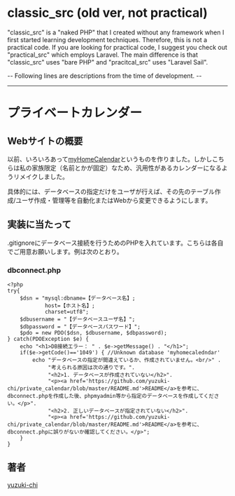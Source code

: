 # classic_src (old ver, not practical)

"classic_src" is a "naked PHP" that I created without any framework when I first started learning development techniques.
Therefore, this is not a practical code.
If you are looking for practical code, I suggest you check out "practical_src" which employs Laravel.
The main difference is that "classic_src" uses "bare PHP" and "pracitcal_src" uses "Laravel Sail".

-- Following lines are descriptions from the time of development. --

----

# プライベートカレンダー

## Webサイトの概要
以前、いろいろあって[myHomeCalendar](https://github.com/yuzuki-chi/myhomeCalendar)というものを作りました。しかしこちらは私の家族限定（名前とかが固定）なため、汎用性があるカレンダーになるようリメイクしました。

具体的には、データベースの指定だけをユーザが行えば、その先のテーブル作成/ユーザ作成・管理等を自動化またはWebから変更できるようにします。

## 実装に当たって
.gitignoreにデータベース接続を行うためのPHPを入れています。こちらは各自でご用意お願いします。例は次のとおり。
### dbconnect.php
```php:dbconnect.php
<?php
try{
    $dsn = "mysql:dbname=【データベース名】;
            host=【ホスト名】;
            charset=utf8";
    $dbusername = "【データベースユーザ名】";
    $dbpassword = "【データベースパスワード】";
    $pdo = new PDO($dsn, $dbusername, $dbpassword);
} catch(PDOException $e) {
    echo "<h1>DB接続エラー： " . $e->getMessage() . "</h1>"; 
    if($e->getCode()=='1049') { //Unknown database 'myhomecaledndar'
        echo "データベースの指定が間違えているか、作成されていません。<br/>" .
             "考えられる原因は次の通りです。".
             "<h2>1. データベースが作成されていない</h2>".
             "<p><a href='https://github.com/yuzuki-chi/private_calendar/blob/master/README.md'>README</a>を参考に、dbconnect.phpを作成した後、phpmyadmin等から指定のデータベースを作成してください。</p>".
             "<h2>2. 正しいデータベースが指定されていない</h2>".
             "<p><a href='https://github.com/yuzuki-chi/private_calendar/blob/master/README.md'>README</a>を参考に、dbconnect.phpに誤りがないか確認してください。</p>";
    }
}
```
## 著者
[yuzuki-chi](https://github.com/yuzuki-chi)